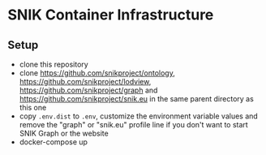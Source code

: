 # SNIK Container Infrastructure

## Setup

* clone this repository
* clone <https://github.com/snikproject/ontology>, <https://github.com/snikproject/lodview>, <https://github.com/snikproject/graph> and <https://github.com/snikproject/snik.eu> in the same parent directory as this one
* copy `.env.dist` to `.env`, customize the environment variable values and remove the "graph" or "snik.eu" profile line if you don't want to start SNIK Graph or the website
* docker-compose up

